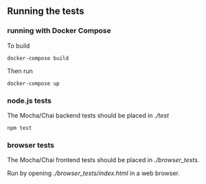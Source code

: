 ## Running the tests

### running with Docker Compose
To build
```
docker-compose build
```

Then run
```
docker-compose up
```

### node.js tests
The Mocha/Chai backend tests should be placed in *./test*

```
npm test
```

### browser tests
The Mocha/Chai frontend tests should be placed in *./browser_tests*.

Run by opening *./browser_tests/index.html* in a web browser.
